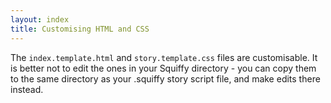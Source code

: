 ```yaml
---
layout: index
title: Customising HTML and CSS
---
```


The `index.template.html` and `story.template.css` files are customisable. It is better not to edit the ones in your Squiffy directory - you can copy them to the same directory as your .squiffy story script file, and make edits there instead.
